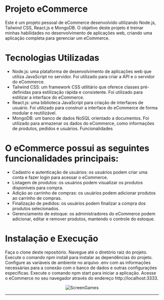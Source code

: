 # Projeto eCommerce

<p>Este é um projeto pessoal de eCommerce desenvolvido utilizando Node.js, Tailwind CSS, React.js e MongoDB. O objetivo deste projeto é treinar minhas habilidades no desenvolvimento de aplicações web, criando uma aplicação completa para gerenciar um eCommerce.</p>

# Tecnologias Utilizadas
* Node.js: uma plataforma de desenvolvimento de aplicações web que utiliza JavaScript no servidor. Foi utilizado para criar a API e o servidor do eCommerce.
* Tailwind CSS: um framework CSS utilitário que oferece classes pré-definidas para estilização rápida e consistente. Foi utilizado para estilizar a interface do eCommerce.
* React.js: uma biblioteca JavaScript para criação de interfaces de usuário. Foi utilizado para construir a interface do eCommerce de forma modular e reutilizável.
* MongoDB: um banco de dados NoSQL orientado a documentos. Foi utilizado para armazenar os dados do eCommerce, como informações de produtos, pedidos e usuários.
Funcionalidades

# O eCommerce possui as seguintes funcionalidades principais:
* Cadastro e autenticação de usuários: os usuários podem criar uma conta e fazer login para acessar o eCommerce.
* Listagem de produtos: os usuários podem visualizar os produtos disponíveis para compra.
* Adição ao carrinho de compras: os usuários podem adicionar produtos ao carrinho de compras.
* Finalização de pedidos: os usuários podem finalizar a compra dos produtos selecionados.
* Gerenciamento de estoque: os administradores do eCommerce podem adicionar, editar e remover produtos, mantendo o controle do estoque.

# Instalação e Execução
<p>Faça o clone deste repositório. Navegue até o diretório raiz do projeto. Execute o comando npm install para instalar as dependências do projeto. Configure as variáveis de ambiente no arquivo .env com as informações necessárias para a conexão com o banco de dados e outras configurações específicas. Execute o comando npm start para iniciar a aplicação. Acesse o eCommerce no seu navegador através do endereço http://localhost:3333.</p>


<div align="center">
  
  ![ScreenGames](https://github.com/diogoramosr/e-commerce/assets/100318805/b3e29271-99b2-4693-96a2-ea28de1d03bb)

 
</div>

---


